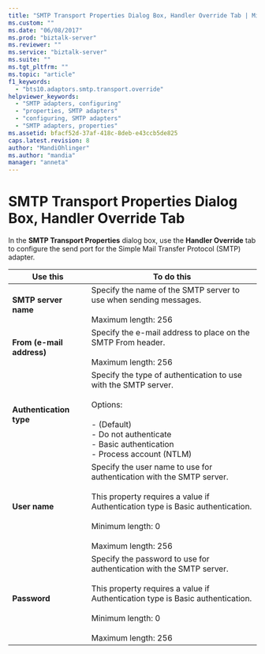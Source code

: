 ```yaml
---
title: "SMTP Transport Properties Dialog Box, Handler Override Tab | Microsoft Docs"
ms.custom: ""
ms.date: "06/08/2017"
ms.prod: "biztalk-server"
ms.reviewer: ""
ms.service: "biztalk-server"
ms.suite: ""
ms.tgt_pltfrm: ""
ms.topic: "article"
f1_keywords: 
  - "bts10.adaptors.smtp.transport.override"
helpviewer_keywords: 
  - "SMTP adapters, configuring"
  - "properties, SMTP adapters"
  - "configuring, SMTP adapters"
  - "SMTP adapters, properties"
ms.assetid: bfacf52d-37af-418c-8deb-e43ccb5de825
caps.latest.revision: 8
author: "MandiOhlinger"
ms.author: "mandia"
manager: "anneta"
---
```

# SMTP Transport Properties Dialog Box, Handler Override Tab
In the **SMTP Transport Properties** dialog box, use the **Handler Override** tab to configure the send port for the Simple Mail Transfer Protocol (SMTP) adapter.  
  
|Use this|To do this|  
|--------------|----------------|  
|**SMTP server name**|Specify the name of the SMTP server to use when sending messages.<br /><br /> Maximum length: 256|  
|**From (e-mail address)**|Specify the e-mail address to place on the SMTP From header.<br /><br /> Maximum length: 256|  
|**Authentication type**|Specify the type of authentication to use with the SMTP server.<br /><br /> Options:<br /><br /> -   (Default)<br />-   Do not authenticate<br />-   Basic authentication<br />-   Process account (NTLM)|  
|**User name**|Specify the user name to use for authentication with the SMTP server.<br /><br /> This property requires a value if Authentication type is Basic authentication.<br /><br /> Minimum length: 0<br /><br /> Maximum length: 256|  
|**Password**|Specify the password to use for authentication with the SMTP server.<br /><br /> This property requires a value if Authentication type is Basic authentication.<br /><br /> Minimum length: 0<br /><br /> Maximum length: 256|